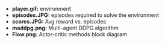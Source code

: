 - **player.gif:** environment 
- **episodes.JPG:** episodes required to solve the environment
- **scores.JPG:** Avg reward vs. episodes 
- **maddpg.png:** Multi-agent DDPG algorithm
- **Flow.png:** Actor-critic methods block diagram 
